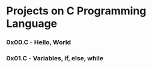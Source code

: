# Projects on C Programming Language

### 0x00.C - Hello, World
### 0x01.C - Variables, if, else, while
